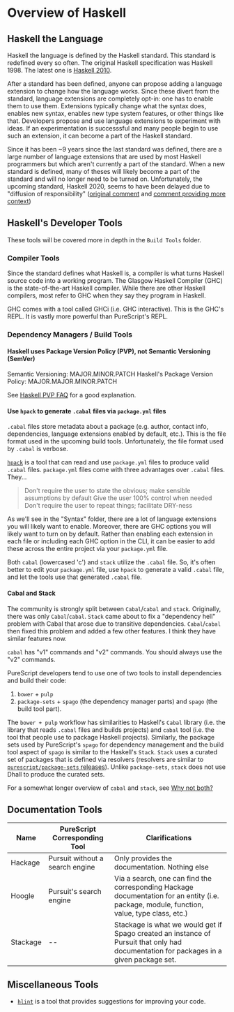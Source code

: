 # Overview of Haskell

## Haskell the Language

Haskell the language is defined by the Haskell standard. This standard is redefined every so often. The original Haskell specification was Haskell 1998. The latest one is [Haskell 2010](https://www.haskell.org/onlinereport/haskell2010/).

After a standard has been defined, anyone can propose adding a language extension to change how the language works. Since these divert from the standard, language extensions are completely opt-in: one has to enable them to use them.
Extensions typically change what the syntax does, enables new syntax, enables new type system features, or other things like that. Developers propose and use language extensions to experiment with ideas. If an experimentation is successsful and many people begin to use such an extension, it can become a part of the Haskell standard.

Since it has been ~9 years since the last standard was defined, there are a large number of language extensions that are used by most Haskell programmers but which aren't currently a part of the standard. When a new standard is defined, many of theses will likely become a part of the standard and will no longer need to be turned on. Unfortunately, the upcoming standard, Haskell 2020, seems to have been delayed due to "diffusion of responsibility" ([original comment](https://github.com/haskell/rfcs/issues/15#issuecomment-302138648) and [comment providing more context](https://github.com/haskell/rfcs/issues/15#issuecomment-302146265))

## Haskell's Developer Tools

These tools will be covered more in depth in the `Build Tools` folder.

### Compiler Tools

Since the standard defines what Haskell is, a compiler is what turns Haskell source code into a working program. The Glasgow Haskell Compiler (GHC) is the state-of-the-art Haskell compiler. While there are other Haskell compilers, most refer to GHC when they say they program in Haskell.

GHC comes with a tool called GHCi (i.e. GHC interactive). This is the GHC's REPL. It is vastly more powerful than PureScript's REPL.

### Dependency Managers / Build Tools

#### Haskell uses Package Version Policy (PVP), not Semantic Versioning (SemVer)

Semantic Versioning: MAJOR.MINOR.PATCH
Haskell's Package Version Policy: MAJOR.MAJOR.MINOR.PATCH

See [Haskell PVP FAQ](https://pvp.haskell.org/faq/) for a good explanation.

#### Use `hpack` to generate `.cabal` files via `package.yml` files

`.cabal` files store metadata about a package (e.g. author, contact info, dependencies, language extensions enabled by default, etc.). This is the file format used in the upcoming build tools. Unfortunately, the file format used by `.cabal` is verbose.

[`hpack`](https://github.com/sol/hpack#readme) is a tool that can read and use `package.yml` files to produce valid `.cabal` files. `package.yml` files come with three advantages over `.cabal` files. They...
> Don't require the user to state the obvious; make sensible assumptions by default
> Give the user 100% control when needed
> Don't require the user to repeat things; facilitate DRY-ness

As we'll see in the "Syntax" folder, there are a lot of language extensions you will likely want to enable. Moreover, there are GHC options you will likely want to turn on by default. Rather than enabling each extension in each file or including each GHC option in the CLI, it can be easier to add these across the entire project via your `package.yml` file.

Both `cabal` (lowercased 'c') and `stack` utilize the `.cabal` file. So, it's often better to edit your `package.yml` file, use `hpack` to generate a valid `.cabal` file, and let the tools use that generated `.cabal` file.

#### Cabal and Stack

The community is strongly split between `Cabal`/`cabal` and `stack`. Originally, there was only `Cabal`/`cabal`. `Stack` came about to fix a "dependency hell" problem with Cabal that arose due to transitive dependencies. `Cabal`/`cabal` then fixed this problem and added a few other features. I think they have similar features now.

`cabal` has "v1" commands and "v2" commands. You should always use the "v2" commands.

PureScript developers tend to use one of two tools to install dependencies and build their code:
1. `bower` + `pulp`
2. `package-sets` + `spago` (the dependency manager parts) and `spago` (the build tool part).

The `bower + pulp` workflow has similarities to Haskell's `Cabal` library (i.e. the library that reads `.cabal` files and builds projects) and `cabal` tool (i.e. the tool that people use to package Haskell projects).
Similarly, the package sets used by PureScript's `spago` for dependency management and the build tool aspect of `spago` is similar to the Haskell's `Stack`. `Stack` uses a curated set of packages that is defined via resolvers (resolvers are similar to [`purescript/package-sets` releases](https://github.com/purescript/package-sets/releases)). Unlike `package-sets`, `stack` does not use Dhall to produce the curated sets.

For a somewhat longer overview of `cabal` and `stack`, see [Why not both?](https://medium.com/@fommil/why-not-both-8adadb71a5ed)

## Documentation Tools

| Name | PureScript Corresponding Tool | Clarifications |
| - | - | - |
| Hackage | Pursuit without a search engine | Only provides the documentation. Nothing else |
| Hoogle | Pursuit's search engine | Via a search, one can find the corresponding Hackage documentation for an entity (i.e. package, module, function, value, type class, etc.)
| Stackage | -- | Stackage is what we would get if Spago created an instance of Pursuit that only had documentation for packages in a given package set.

## Miscellaneous Tools

- [`hlint`](https://github.com/ndmitchell/hlint) is a tool that provides suggestions for improving your code.

